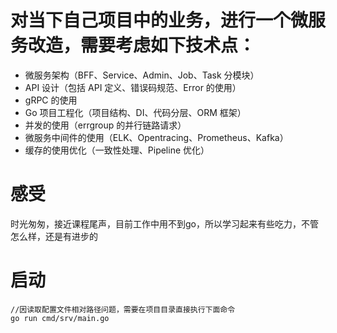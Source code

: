 # 对当下自己项目中的业务，进行一个微服务改造，需要考虑如下技术点：

* 微服务架构（BFF、Service、Admin、Job、Task 分模块）
* API 设计（包括 API 定义、错误码规范、Error 的使用）
* gRPC 的使用
* Go 项目工程化（项目结构、DI、代码分层、ORM 框架）
* 并发的使用（errgroup 的并行链路请求）
* 微服务中间件的使用（ELK、Opentracing、Prometheus、Kafka）
* 缓存的使用优化（一致性处理、Pipeline 优化）

# 感受
时光匆匆，接近课程尾声，目前工作中用不到go，所以学习起来有些吃力，不管怎么样，还是有进步的

# 启动
~~~
//因读取配置文件相对路径问题，需要在项目目录直接执行下面命令
go run cmd/srv/main.go
~~~